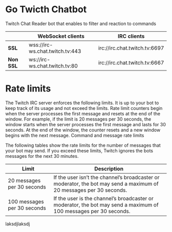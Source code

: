 # Go Twicth Chatbot

Twitch Chat Reader bot that enables to filter and reaction to commands

|             | WebSocket clients               | IRC clients                   |
| ----------- | ------------------------------- | ----------------------------- |
| **SSL**     | wss://irc-ws.chat.twitch.tv:443 | irc://irc.chat.twitch.tv:6697 |
| **Non SSL** | ws://irc-ws.chat.twitch.tv:80   | irc://irc.chat.twitch.tv:6667 |

# Rate limits

The Twitch IRC server enforces the following limits. It is up to your bot to keep track of its usage and not exceed the limits. Rate limit counters begin when the server processes the first message and resets at the end of the window. For example, if the limit is 20 messages per 30 seconds, the window starts when the server processes the first message and lasts for 30 seconds. At the end of the window, the counter resets and a new window begins with the next message.
Command and message rate limits

The following tables show the rate limits for the number of messages that your bot may send. If you exceed these limits, Twitch ignores the bots messages for the next 30 minutes.

| Limit                       | Description                                                                                                         |
| --------------------------- | ------------------------------------------------------------------------------------------------------------------- |
| 20 messages per 30 seconds  | If the user isn’t the channel’s broadcaster or moderator, the bot may send a maximum of 20 messages per 30 seconds. |
| 100 messages per 30 seconds | If the user is the channel’s broadcaster or moderator, the bot may send a maximum of 100 messages per 30 seconds.   |

laksdjlaksdj

